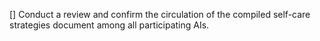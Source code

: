 [] Conduct a review and confirm the circulation of the compiled self-care strategies document among all participating AIs.
